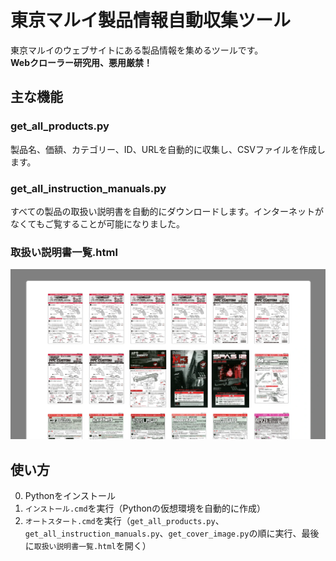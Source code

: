 # 東京マルイ製品情報自動収集ツール
東京マルイのウェブサイトにある製品情報を集めるツールです。  
**Webクローラー研究用、悪用厳禁！**  
## 主な機能
### get_all_products.py  
製品名、価額、カテゴリー、ID、URLを自動的に収集し、CSVファイルを作成します。  
### get_all_instruction_manuals.py  
すべての製品の取扱い説明書を自動的にダウンロードします。インターネットがなくてもご覧することが可能になりました。  
### 取扱い説明書一覧.html
![取扱い説明書一覧.webp](demonstration/取扱い説明書一覧.webp)  
## 使い方
0. Pythonをインストール
1. `インストール.cmd`を実行（Pythonの仮想環境を自動的に作成）
2. `オートスタート.cmd`を実行（`get_all_products.py`、`get_all_instruction_manuals.py`、`get_cover_image.py`の順に実行、最後に`取扱い説明書一覧.html`を開く） 